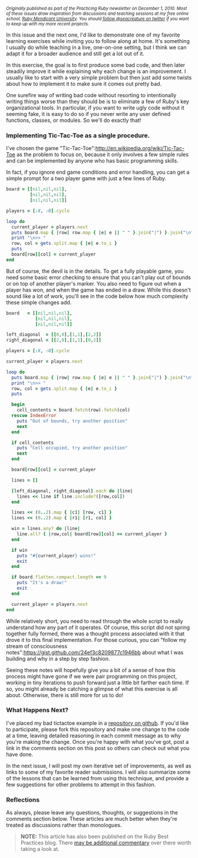<small><i>Originally published as part of the Practicing Ruby newsletter on December 1, 2010. Most of these issues draw inspiration from discussions and teaching sessions at my free online school, <a href="http://university.rubymendicant.com">Ruby Mendicant University</a>. You should <a href="http://twitter.com/seacreature">follow @seacreature on twitter</a> if you want to keep up with my more recent projects.</i></small>

In this issue and the next one, I'd like to demonstrate one of my favorite learning exercises while inviting you to follow along at home. It's something I usually do while teaching in a live, one-on-one setting, but I think we can adapt it for a broader audience and still get a lot out of it.

In this exercise, the goal is to first produce some bad code, and then later steadily improve it while explaining why each change is an improvement. I usually like to start with a very simple problem but then just add some twists about how to implement it to make sure it comes out pretty bad.

One surefire way of writing bad code without resorting to intentionally writing things worse than they should be is to eliminate a few of Ruby's key organizational tools. In particular, if you want to write ugly code without it seeming fake, it is easy to do so if you never write any user defined functions, classes, or modules. So we'll do exactly that!

### Implementing Tic-Tac-Toe as a single procedure.

I've chosen the game "Tic-Tac-Toe":http://en.wikipedia.org/wiki/Tic-Tac-Toe as the problem to focus on, because it only involves a few simple rules and can be implemented by anyone who has basic programming skills.

In fact, if you ignore end game conditions and error handling, you can get a simple prompt for a two player game with just a few lines of Ruby.

```ruby
board = [[nil,nil,nil],
         [nil,nil,nil],
         [nil,nil,nil]]

players = [:X, :O].cycle

loop do
  current_player = players.next
  puts board.map { |row| row.map { |e| e || " " }.join("|") }.join("\n")
  print "\n>> "
  row, col = gets.split.map { |e| e.to_i }
  puts
  board[row][col] = current_player
end
```

But of course, the devil is in the details. To get a fully playable game, you need some basic error checking to ensure that you can't play out of bounds or on top of another player's marker. You also need to figure out when a player has won, and when the game has ended in a draw. While this doesn't sound like a lot of work, you'll see in the code below how much complexity these simple changes add.

```ruby
board   = [[nil,nil,nil],
           [nil,nil,nil],
           [nil,nil,nil]]

left_diagonal  = [[0,0],[1,1],[2,2]]
right_diagonal = [[2,0],[1,1],[0,2]]

players = [:X, :O].cycle

current_player = players.next

loop do
  puts board.map { |row| row.map { |e| e || " " }.join("|") }.join("\n")
  print "\n>> "
  row, col = gets.split.map { |e| e.to_i }
  puts

  begin
    cell_contents = board.fetch(row).fetch(col)
  rescue IndexError
    puts "Out of bounds, try another position"
    next
  end

  if cell_contents
    puts "Cell occupied, try another position"
    next
  end

  board[row][col] = current_player

  lines = []

  [left_diagonal, right_diagonal].each do |line|
    lines << line if line.include?([row,col])
  end

  lines << (0..2).map { |c1| [row, c1] }
  lines << (0..2).map { |r1| [r1, col] }

  win = lines.any? do |line|
    line.all? { |row,col| board[row][col] == current_player }
  end

  if win
    puts "#{current_player} wins!"
    exit
  end

  if board.flatten.compact.length == 9
    puts "It's a draw!"
    exit
  end

  current_player = players.next
end
```

While relatively short, you need to read through the whole script to really understand how any part of it operates. Of course, this script did not spring together fully formed, there was a thought process associated with it that drove it to this final implementation. For those curious, you can "follow my stream of consciousness notes":https://gist.github.com/24ef3c8209877c1946bb about what I was building and why in a step by step fashion.

Seeing these notes will hopefully give you a bit of a sense of how this process might have gone if we were pair programming on this project, working in tiny iterations to push forward just a little bit farther each time. If so, you might already be catching a glimpse of what this exercise is all about. Otherwise, there is still more for us to do!

### What Happens Next?

I've placed my bad tictactoe example in a <a href="https://github.com/sandal/tictactoe/tree/7fd72a33aec33f75909d8c9d59a43423b0f66b24">repository on github</a>. If you'd like to participate, please fork this repository and make one change to the code at a time, leaving detailed reasoning in each commit message as to why you're making the change. Once you're happy with what you've got, post a link in the comments section on this post so others can check out what you have done.

In the next issue, I will post my own iterative set of improvements, as well as links to some of my favorite reader submissions. I will also summarize some of the lessons that can be learned from using this technique, and provide a few suggestions for other problems to attempt in this fashion.

### Reflections

As always, please leave any questions, thoughts, or suggestions in the comments section below. These articles are much better when they're treated as discussions rather than monologues. 
  
> **NOTE:** This article has also been published on the Ruby Best Practices blog. There [may be additional commentary](http://blog.rubybestpractices.com/posts/gregory/035-issue-6-good-and-bad-code.html#disqus_thread) 
over there worth taking a look at.
